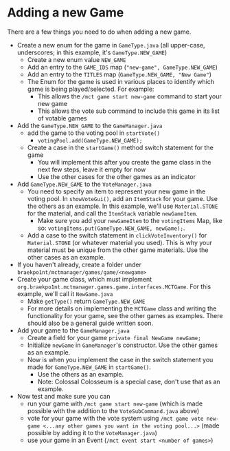 # Adding a new Game

There are a few things you need to do when adding a new game.

- Create a new enum for the game in `GameType.java` (all upper-case, underscores; in this example, it's `GameType.NEW_GAME`) 
  - Create a new enum value `NEW_GAME`
  - Add an entry to the `GAME_IDS` map (`"new-game", GameType.NEW_GAME`)
  - Add an entry to the `TITLES` map (`GameType.NEW_GAME, "New Game"`)
  - The Enum for the game is used in various places to identify which game is being played/selected. For example:
    - This allows the `/mct game start new-game` command to start your new game
    - This allows the vote sub command to include this game in its list of votable games
- Add the `GameType.NEW_GAME` to the `GameManager.java`
  - add the game to the voting pool in `startVote()`
    - `votingPool.add(GameType.NEW_GAME);`
  - Create a case in the `startGame()` method switch statement for the game
    - You will implement this after you create the game class in the next few steps, leave it empty for now 
    - Use the other cases for the other games as an indicator 
- Add `GameType.NEW_GAME` to the `VoteManager.java`
  - You need to specify an item to represent your new game in the voting pool. In `showVoteGui()`, add an `ItemStack` for your game. Use the others as an example. In this example, we'll use `Material.STONE` for the material, and call the `ItemStack` variable `newGameItem`.
    - Make sure you add your `newGameItem` to the `votingItems` Map, like so: `votingItems.put(GameType.NEW_GAME, newGame);`.
  - Add a case to the switch statement in `clickVoteInventory()` for `Material.STONE` (or whatever material you used). This is why your material must be unique from the other game materials. Use the other cases as an example. 
- If you haven't already, create a folder under `braekpo1nt/mctmanager/games/game/<newgame>`
- Create your game class, which must implement `org.braekpo1nt.mctmanager.games.game.interfaces.MCTGame`. For this example, we'll call it `NewGame.java`
  - Make `getType()` return `GameType.NEW_GAME`
  - For more details on implementing the `MCTGame` class and writing the functionality for your game, see the other games as examples. There should also be a general guide written soon.
- Add your game to the `GameManager.java`
  - Create a field for your game `private final NewGame newGame;`
  - Initialize `newGame` in `GameManager`'s constructor. Use the other games as an example. 
  - Now is when you implement the case in the switch statement you made for `GameType.NEW_GAME` in `startGame()`. 
    - Use the others as an example. 
    - Note: Colossal Colosseum is a special case, don't use that as an example.
- Now test and make sure you can 
  - run your game with `/mct game start new-game` (which is made possible with the addition to the `VoteSubCommand.java` above)
  - vote for your game with the vote system using `/mct game vote new-game <...any other games you want in the voting pool...>` (made possible by adding it to the `VoteManager.java`)
  - use your game in an Event (`/mct event start <number of games>`)


